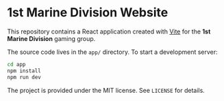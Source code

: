# 1st Marine Division Website

This repository contains a React application created with [Vite](https://vitejs.dev/) for the **1st Marine Division** gaming group.


The source code lives in the `app/` directory. To start a development server:

```bash
cd app
npm install
npm run dev
```

The project is provided under the MIT license. See `LICENSE` for details.

